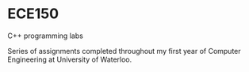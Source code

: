 # ECE150
C++ programming labs

Series of assignments completed throughout my first year of Computer Engineering at University of Waterloo.
